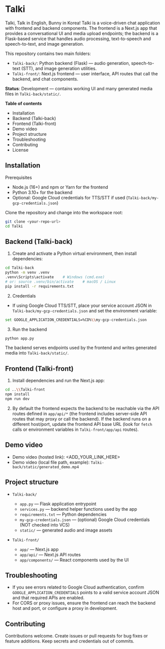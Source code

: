 # Talki

Talki, Talk in English, Bunny in Korea! Talki is a voice-driven chat application with frontend and backend components. The frontend is a Next.js app that provides a conversational UI and media upload endpoints; the backend is a Flask-based service that handles audio processing, text-to-speech and speech-to-text, and image generation.

This repository contains two main folders:

- `Talki-back/`: Python backend (Flask) — audio generation, speech-to-text (STT), and image generation utilities.
- `Talki-front/`: Next.js frontend — user interface, API routes that call the backend, and chat components.

**Status**: Development — contains working UI and many generated media files in `Talki-back/static/`.

**Table of contents**

- Installation
- Backend (Talki-back)
- Frontend (Talki-front)
- Demo video
- Project structure
- Troubleshooting
- Contributing
- License

## Installation

Prerequisites

- Node.js (16+) and npm or Yarn for the frontend
- Python 3.10+ for the backend
- Optional: Google Cloud credentials for TTS/STT if used (`Talki-back/my-gcp-credentials.json`)

Clone the repository and change into the workspace root:

```bash
git clone <your-repo-url>
cd Talki
```

## Backend (Talki-back)

1. Create and activate a Python virtual environment, then install dependencies:

```bash
cd Talki-back
python -m venv .venv
.venv\Scripts\activate    # Windows (cmd.exe)
# or: source .venv/bin/activate    # macOS / Linux
pip install -r requirements.txt
```

2. Credentials

- If using Google Cloud TTS/STT, place your service account JSON in `Talki-back/my-gcp-credentials.json` and set the environment variable:

```bash
set GOOGLE_APPLICATION_CREDENTIALS=%CD%\\my-gcp-credentials.json
```

3. Run the backend

```bash
python app.py
```

The backend serves endpoints used by the frontend and writes generated media into `Talki-back/static/`.

## Frontend (Talki-front)

1. Install dependencies and run the Next.js app:

```bash
cd ..\\Talki-front
npm install
npm run dev
```

2. By default the frontend expects the backend to be reachable via the API routes defined in `app/api/*` (the frontend includes server-side API routes that may proxy or call the backend). If the backend runs on a different host/port, update the frontend API base URL (look for `fetch` calls or environment variables in `Talki-front/app/api` routes).

## Demo video

- Demo video (hosted link): <ADD_YOUR_LINK_HERE>
- Demo video (local file path, example): `Talki-back/static/generated_demo.mp4`

## Project structure

- `Talki-back/`

  - `app.py` — Flask application entrypoint
  - `services.py` — backend helper functions used by the app
  - `requirements.txt` — Python dependencies
  - `my-gcp-credentials.json` — (optional) Google Cloud credentials (NOT checked into VCS)
  - `static/` — generated audio and image assets

- `Talki-front/`
  - `app/` — Next.js app
  - `app/api/` — Next.js API routes
  - `app/components/` — React components used by the UI

## Troubleshooting

- If you see errors related to Google Cloud authentication, confirm `GOOGLE_APPLICATION_CREDENTIALS` points to a valid service account JSON and that required APIs are enabled.
- For CORS or proxy issues, ensure the frontend can reach the backend host and port, or configure a proxy in development.

## Contributing

Contributions welcome. Create issues or pull requests for bug fixes or feature additions. Keep secrets and credentials out of commits.
